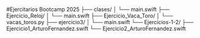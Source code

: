 #Ejercitarios Bootcamp 2025
├── clases/
│   └── main.swift
├── Ejercicio_Reloj/
│   └── main.swift
├── Ejercicio_Vaca_Toro/
│   └── vacas_toros.py
├── ejercicio3/
│   └── main.swift
└── Ejercicios-1-2/
    ├── Ejercicio1_ArturoFernandez.swift
    └── Ejercicio2_ArturoFernandez.swift
